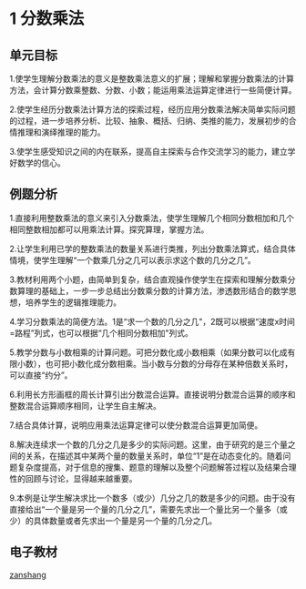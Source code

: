 # 1 分数乘法

## 单元目标

1.使学生理解分数乘法的意义是整数乘法意义的扩展；理解和掌握分数乘法的计算方法，会计算分数乘整数、分数、小数；能运用乘法运算定律进行一些简便计算。

2.使学生经历分数乘法计算方法的探索过程，经历应用分数乘法解决简单实际问题的过程，进一步培养分析、比较、抽象、概括、归纳、类推的能力，发展初步的合情推理和演绎推理的能力。

3.使学生感受知识之间的内在联系，提高自主探索与合作交流学习的能力，建立学好数学的信心。

## 例题分析

1.直接利用整数乘法的意义来引入分数乘法，使学生理解几个相同分数相加和几个相同整数相加都可以用乘法计算。探究算理，掌握方法。

2.让学生利用已学的整数乘法的数量关系进行类推，列出分数乘法算式，结合具体情境，使学生理解“一个数乘几分之几可以表示求这个数的几分之几”。

3.教材利用两个小题，由简单到复杂，结合直观操作使学生在探索和理解分数乘分数算理的基础上，一步一步总结出分数乘分数的计算方法，渗透数形结合的数学思想，培养学生的逻辑推理能力。

4.学习分数乘法的简便方法。1是“求一个数的几分之几"，2既可以根据“速度x时间=路程”列式，也可以根据“几个相同分数相加"列式。

5.教学分数与小数相乘的计算问题。可把分数化成小数相乘（如果分数可以化成有限小数），也可把小数化成分数相乘。当小数与分数的分母存在某种倍数关系时，可以直接“约分”。

6.利用长方形画框的周长计算引出分数混合运算。直接说明分数混合运算的顺序和整数混合运算顺序相同，让学生自主解决。

7.结合具体计算，说明应用乘法运算定律可以使分数混合运算更加简便。

8.解决连续求一个数的几分之几是多少的实际问题。这里，由于研究的是三个量之间的关系，在描述其中某两个量的数量关系时，单位“1”是在动态变化的。随着问题复杂度提高，对于信息的搜集、题意的理解以及整个问题解答过程以及结果合理性的回顾与讨论，显得越来越重要。

9.本例是让学生解决求比一个数多（或少）几分之几的数是多少的问题。由于没有直接给出“一个量是另一个量的几分之几”，需要先求出一个量比另一个量多（或少）的具体数量或者先求出一个量是另一个量的几分之几。

## 电子教材

<Ebook grade="xxsx6a" :pages="2" :paged="18" ></Ebook>

[zanshang](../res/zanshang.md ':include')